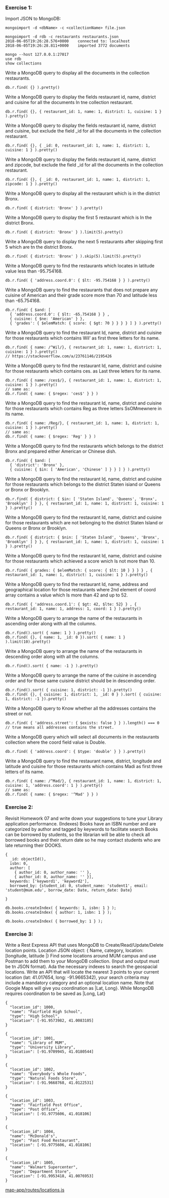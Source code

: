 ### Exercise 1:
Import JSON to MongoDB:
```
mongoimport -d <dbName> -c <collectionName> file.json

mongoimport -d rdb -c restaurants restaurants.json
2018-06-05T19:26:28.576+0000    connected to: localhost
2018-06-05T19:26:28.811+0000    imported 3772 documents

mongo --host 127.0.0.1:27017
use rdb
show collections
```


Write a MongoDB query to display all the documents in the collection restaurants.

```
db.r.find( {} ).pretty()
```

Write a MongoDB query to display the fields restaurant id, name, district and cuisine for all the documents In tne collection restaurant.

```
db.r.find( {}, { restaurant_id: 1, name: 1, district: 1, cuisine: 1 } ).pretty()
```

Write a MongoDB query to display the fields restaurant id, name, district and cuisine, but exclude the field _id for all the documents in the collection restaurant.

```
db.r.find( {}, { _id: 0, restaurant_id: 1, name: 1, district: 1, cuisine: 1 } ).pretty()
```

Write a MongoDB query to display the fields restaurant id, name, district and zipcode, but exclude the field _id for all the documents in the collection restaurant.

```
db.r.find( {}, { _id: 0, restaurant_id: 1, name: 1, district: 1, zipcode: 1 } ).pretty()
```

Write a MongoDB query to display all the restaurant which is in the district Bronx.

```
db.r.find( { district: 'Bronx' } ).pretty()
```

Write a MongoDB query to display the first 5 restaurant which is In the district Bronx.

```
db.r.find( { district: 'Bronx' } ).limit(5).pretty()
```

Write a MongoDB query to display the next 5 restaurants after skipping first 5 which are tn the district Bronx.

```
db.r.find( { district: 'Bronx' } ).skip(5).limit(5).pretty()
```

Write a MongoDB query to find the restaurants which locates in latitude value less than -95.754168.

```
db.r.find( { 'address.coord.0': { $lt: -95.754168 } } ).pretty()
```

Write a MongoDB query to find the restaurants that does not prepare any cuisine of American and their grade score more than 70 and latitude less than -65.754168.

```
db.r.find( { $and: [
  { 'address.coord.0': { $lt: -65.754168 } } ,
  { cuisine: { $ne: 'American' } },
  { 'grades': { $elemMatch: { score: { $gt: 70 } } } } ] } ).pretty()
```

Write a MongoDB query to find the restaurant Id, name, district and cuisine for those restaurants which contains Wil’ as first three letters for its name.
```
db.r.find( { name: /^Wil/}, { restaurant_id: 1, name: 1, district: 1, cuisine: 1 } ).pretty()
// https://stackoverflow.com/a/23761146/2195426
```

Write a MongoDB query to find the restaurant Id, name, district and cuisine for those restaurants which contains ces. as Last three letters for its name.

```
db.r.find( { name: /ces$/}, { restaurant_id: 1, name: 1, district: 1, cuisine: 1 } ).pretty()
// same as:
db.r.find( { name: { $regex: 'ces$' } } )
```

Write a MongoDB query to find the restaurant Id, name, district and cuisine for those restaurants which contains Reg as three letters SsOMmewnere in its name.

```
db.r.find( { name: /Reg/}, { restaurant_id: 1, name: 1, district: 1, cuisine: 1 } ).pretty()
// same as:
db.r.find( { name: { $regex: 'Reg' } } )
```

Write a MongoDB query to find the restaurants which belongs to the district Bronx and prepared either American or Chinese dish.

```
db.r.find( { $and: [
  { 'district': 'Bronx' },
  { cuisine: { $in: [ 'American', 'Chinese' ] } } ] } ).pretty()
```

Write a MongoDB query to find the restaurant Id, name, district and cuisine for those restaurants which belongs to the district Staten isiand or Queens or Bronx or Brooklyn.

```
db.r.find( { district: { $in: [ 'Staten Island', 'Queens', 'Bronx', 'Brooklyn' ] } }, { restaurant_id: 1, name: 1, district: 1, cuisine: 1 } ).pretty()
```

Write a MongoDB query to find the restaurant Id, name, district and cuisine for those restaurants which are not belonging to the district Staten Island or Queens or Bronx or Brooklyn.

```
db.r.find( { district: { $nin: [ 'Staten Island', 'Queens', 'Bronx', 'Brooklyn' ] } }, { restaurant_id: 1, name: 1, district: 1, cuisine: 1 } ).pretty()
```

Write a MongoDB query to find the restaurant Id, name, district and cuisine for those restaurants which achieved a score wnich Is not more than 10.

```
db.r.find( { grades: { $elemMatch: { score: { $lt: 10 } } } } , { restaurant_id: 1, name: 1, district: 1, cuisine: 1 } ).pretty()
```

Write a MongoDB query to find the restaurant Id, name, address and geographical location for those restaurants where 2nd element of coord array contains a value which Is more than 42 and up to 52.

```
db.r.find( { 'address.coord.1': { $gt: 42, $lte: 52} } , { restaurant_id: 1, name: 1, address: 1, coord: 1 } ).pretty()
```

Write a MongoDB query to arrange the name of the restaurants in ascending order along with all the columns.

```
db.r.find().sort( { name: 1 } ).pretty()
db.r.find( {}, { name: 1, _id: 0 }).sort( { name: 1 } ).limit(10).pretty()
```

Write a MongoDB query to arrange the name of the restaurants in descending order along with all the columns.

```
db.r.find().sort( { name: -1 } ).pretty()
```

Write a MongoDB query to arrange the name of the cuisine in ascending order and for those same cuisine district should be in descending order.

```
db.r.find().sort( { cuisine: 1, district: -1 }).pretty()
db.r.find( {}, { cuisine: 1, district: 1, _id: 0 } ).sort( { cuisine: 1, district: -1 }).pretty()
```

Write a MongoDB query to Know whether all the addresses contains the street or not.

```
db.r.find( { 'address.street': { $exists: false } } ).length() === 0  // true means all addresses contains the street.
```

Write a MongoDB query which will select all documents in the restaurants collection where the coord field value is Double.

```
db.r.find( { 'address.coord': { $type: 'double' } } ).pretty()
```

Write a MongoDB query to find the restaurant name, district, longitude and latitude and cuisine for those restaurants which contains Madi as first three letters of its name.

```
db.r.find( { name: /^Mad/}, { restaurant_id: 1, name: 1, district: 1, cuisine: 1, 'address.coord': 1 } ).pretty()
// same as:
db.r.find( { name: { $regex: '^Mad' } } )
```


### Exercise 2:

Revisit Homework 07 and write down your suggestions to tune your Library application performance. (Indexes)
Books have an ISBN number and are categorized by author and tagged by keywords to facilitate search
Books can be borrowed by students, so the librarian will be able to check all borrowed books and their return date so he may contact students who are late returning their DOOKS.

```
{
  _id: objectId(),
  isbn: 0,
  author: [
    { author_id: 0, author_name: '' },
    { author_id: 0, author_name: '' }],
  keywords: ['keyword1', 'keyword2'],
  borrowed_by: {student_id: 0, student_name: 'student1', email: 'student@mum.edu', borrow_date: Date, return_date: Date}

}

db.books.createIndex( { keywords: 1, isbn: 1 } );
db.books.createIndex( { author: 1, isbn: 1 } );

db.books.createIndex( { borrowed_by: 1 } );
```

### Exercise 3:
Write a Rest Express API that uses MongoDB to
Create/Read/Update/Delete location points. Location JSON object: { Name, category, location: [longitude, latitude |} Find some locations around MUM campus and use Postman to add them to your MongoDB collection. (Input and output must be tn JSON format).
Ada the necessary indexes to search the geospacial locations.
Write an API that will locate the nearest 3 points to your current location (lat: 41.017654, long: -91.9665342), your search criteria may include a mandatory category and an optional location name.
Note that Googie Maps will give you coordination as |Lat, Long}. While MongoDB requires coordination to be saved as |Long, Lat}

```
{
  "location_id": 1000,
  "name": "Fairfield High School",
  "type": "High School",
  "location": [-91.9573982, 41.0083105]
}

{
  "location_id": 1001,
  "name": "Library of MUM",
  "type": "University Library",
  "location": [-91.9709945, 41.0180544]
}

{
  "location_id": 1002,
  "name": "Everybody's Whole Foods",
  "type": "Natural Foods Store",
  "location": [-91.9668768, 41.0122531]
}

{
  "location_id": 1003,
  "name": "Fairfield Post Office",
  "type": "Post Office",
  "location": [-91.9775606, 41.018106]
}

{
  "location_id": 1004,
  "name": "McDonald's",
  "type": "Fast Food Restaurant",
  "location": [-91.9775606, 41.018106]
}

{
  "location_id": 1005,
  "name": "Walmart Supercenter",
  "type": "Department Store",
  "location": [-91.9953418, 41.0076953]
}
```

[map-app/routes/locations.js](map-app/routes/locations.js)
